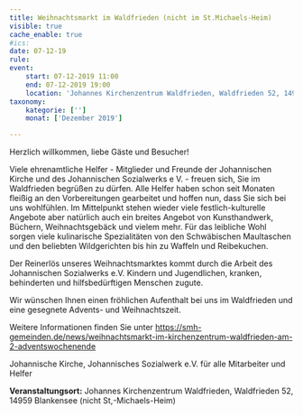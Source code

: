 ```yaml
---
title: Weihnachtsmarkt im Waldfrieden (nicht im St.Michaels-Heim)
visible: true
cache_enable: true
#ics: 
date: 07-12-19
rule: 
event:
	start: 07-12-2019 11:00
	end: 07-12-2019 19:00
	location: 'Johannes Kirchenzentrum Waldfrieden, Waldfrieden 52, 14959 Blankensee (nicht St,-Michaels-Heim)'
taxonomy:
	kategorie: ['']
	monat: ['Dezember 2019']

---
```

Herzlich willkommen, liebe Gäste und Besucher!

Viele ehrenamtliche Helfer - Mitglieder und Freunde der Johannischen Kirche und des Johannischen Sozialwerks e V. - freuen sich, Sie im Waldfrieden begrüßen zu dürfen. Alle Helfer haben schon seit Monaten fleißig an den Vorbereitungen gearbeitet und hoffen nun, dass Sie sich bei uns wohlfühlen.
Im Mittelpunkt stehen wieder viele festlich-kulturelle Angebote aber natürlich auch ein breites Angebot von Kunsthandwerk, Büchern, Weihnachtsgebäck und vielem mehr. Für das leibliche Wohl sorgen viele kulinarische Spezialitäten von den Schwäbischen Maultaschen und den beliebten Wildgerichten bis hin zu Waffeln und Reibekuchen.

Der Reinerlös unseres Weihnachtsmarktes kommt durch die Arbeit des Johannischen Sozialwerks e.V. Kindern und Jugendlichen, kranken, behinderten und hilfsbedürftigen Menschen zugute.

Wir wünschen Ihnen einen fröhlichen Aufenthalt bei uns im Waldfrieden und eine gesegnete Advents- und Weihnachtszeit.

Weitere Informationen finden Sie unter https://smh-gemeinden.de/news/weihnachtsmarkt-im-kirchenzentrum-waldfrieden-am-2-adventswochenende

Johannische Kirche, Johannisches Sozialwerk e.V.
für alle Mitarbeiter und Helfer


**Veranstaltungsort:** Johannes Kirchenzentrum Waldfrieden, Waldfrieden 52, 14959 Blankensee (nicht St,-Michaels-Heim)

